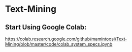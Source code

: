 # Text-Mining

## Start Using Google Colab:
https://colab.research.google.com/github/mamintoosi/Text-Mining/blob/master/code/colab_system_specs.ipynb